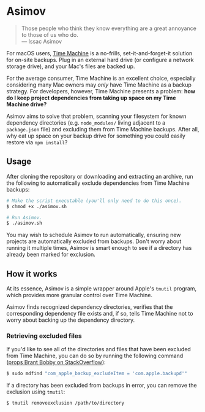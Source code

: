 # Asimov

> Those people who think they know everything are a great annoyance to those of us who do.<br>— Issac Asimov

For macOS users, [Time Machine](https://support.apple.com/en-us/HT201250) is a no-frills, set-it-and-forget-it solution for on-site backups. Plug in an external hard drive (or configure a network storage drive), and your Mac's files are backed up.

For the average consumer, Time Machine is an excellent choice, especially considering many Mac owners may _only_ have Time Machine as a backup strategy. For developers, however, Time Machine presents a problem: **how do I keep project dependencies from taking up space on my Time Machine drive?**

Asimov aims to solve that problem, scanning your filesystem for known dependency directories (e.g. `node_modules/` living adjacent to a `package.json` file) and excluding them from Time Machine backups. After all, why eat up space on your backup drive for something you could easily restore via `npm install`?

## Usage

After cloning the repository or downloading and extracting an archive, run the following to automatically exclude dependencies from Time Machine backups:

```bash
# Make the script executable (you'll only need to do this once).
$ chmod +x ./asimov.sh

# Run Asimov.
$ ./asimov.sh
```

You may wish to schedule Asimov to run automatically, ensuring new projects are automatically excluded from backups. Don't worry about running it multiple times, Asimov is smart enough to see if a directory has already been marked for exclusion.

## How it works

At its essence, Asimov is a simple wrapper around Apple's `tmutil` program, which provides more granular control over Time Machine.

Asimov finds recognized dependency directories, verifies that the corresponding dependency file exists and, if so, tells Time Machine not to worry about backing up the dependency directory.

### Retrieving excluded files

If you'd like to see all of the directories and files that have been excluded from Time Machine, you can do so by running the following command ([props Brant Bobby on StackOverflow](https://apple.stackexchange.com/a/25833/206772)):

```bash
$ sudo mdfind "com_apple_backup_excludeItem = 'com.apple.backupd'"
```

If a directory has been excluded from backups in error, you can remove the exclusion using `tmutil`:

```bash
$ tmutil removeexclusion /path/to/directory
```